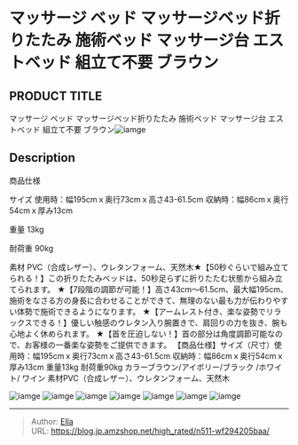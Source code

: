 # マッサージ ベッド マッサージベッド折りたたみ 施術ベッド マッサージ台 エストベッド 組立て不要 ブラウン


## PRODUCT TITLE 

マッサージ ベッド マッサージベッド折りたたみ 施術ベッド マッサージ台 エストベッド 組立て不要 ブラウン![iamge](https://b2bfiles1.gigab2b.cn/image/wkseller/303/189182/20210126_0cc8e95fab9dd8b4351a5082796391a2.jpg)

## Description

商品仕様




サイズ
使用時：幅195cmｘ奥行73cmｘ高さ43-61.5cm
収納時：幅86cmｘ奥行54cmｘ厚み13cm


重量
13kg


耐荷重
90kg


素材
PVC（合成レザー）、ウレタンフォーム、天然木★【50秒ぐらいで組み立てられる！】この折りたたみベッドは、50秒足らずに折りたたむ状態から組み立てられます。
★【7段階の調節が可能！】高さ43cm～61.5cm、最大幅195cm、施術をなさる方の身長に合わせることができて、無理のない最も力が伝わりやすい体勢で施術できるようになります。
★【アームレスト付き、楽な姿勢でリラックスできる！】優しい触感のウレタン入り腕置きで、肩回りの力を抜き、腕も心地よく休められます。
★【首を圧迫しない！】首の部分は角度調節可能なので、お客様の一番楽な姿勢をご提供できます。
【商品仕様】サイズ（尺寸）使用時：幅195cmｘ奥行73cmｘ高さ43-61.5cm 収納時：幅86cmｘ奥行54cmｘ厚み13cm 重量13kg 耐荷重90kg カラーブラウン/アイボリー/ブラック /ホワイト/ ワイン 素材PVC（合成レザー）、ウレタンフォーム、天然木





![iamge](https://b2bfiles1.gigab2b.cn/image/wkseller/303/20200630_fcd5de9295a173bf809f6d9ef1ec1147.jpg)
![iamge](https://b2bfiles1.gigab2b.cn/image/wkseller/303/20200630_86486eba8f6ebde045b3788f9ba5c9dd.jpg)
![iamge](https://b2bfiles1.gigab2b.cn/image/wkseller/303/189182/20191102_54213ebc8c2c8dda33ee00de2407a5ec.jpg)
![iamge](https://b2bfiles1.gigab2b.cn/image/wkseller/303/20200630_f2d1bc90e6df6e25a5b7dc23bd2b9866.jpg)
![iamge](https://b2bfiles1.gigab2b.cn/image/wkseller/303/189182/20210126_2ae097a967fda9fb830ed8bffd09100a.jpg)
![iamge](https://b2bfiles1.gigab2b.cn/image/wkseller/303/189182/20210126_9dae82652237e905c8615de9b19d489d.jpg)
![iamge](https://b2bfiles1.gigab2b.cn/image/wkseller/303/189182/20210126_f0472a60572f2f77131f6e57b67ed896.jpg)


---

> Author: [Ella](https://blog.jp.amzshop.net/)  
> URL: https://blog.jp.amzshop.net/high_rated/n511-wf294205baa/  

